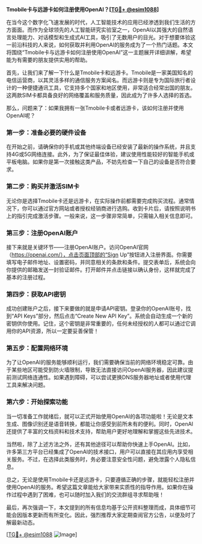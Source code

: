**Tmobile卡与远游卡如何注册使用OpenAI？[[TG💪+ @esim1088](https://t.me/s/esim1088)]**

在当今这个数字化飞速发展的时代，人工智能技术的应用已经渗透到我们生活的方方面面。而作为全球领先的人工智能研究实验室之一，OpenAI以其强大的自然语言处理能力、对话模型和生成式AI工具，吸引了无数用户的目光。对于想要体验这一前沿科技的人来说，如何获取并利用OpenAI的服务成为了一个热门话题。本文将围绕“Tmobile卡与远游卡如何注册使用OpenAI”这一主题展开详细讲解，希望能为有需要的朋友提供实用的帮助。

首先，让我们来了解一下什么是Tmobile卡和远游卡。Tmobile是一家美国知名的电信运营商，以其灵活多样的通信服务方案闻名。而远游卡则是专为国际旅行者设计的一种便捷通讯工具，它支持多个国家和地区使用，非常适合经常出国的朋友。这两款SIM卡都具备良好的网络覆盖和服务质量，因此成为了许多人选择的首选。

那么，问题来了：如果我拥有一张Tmobile卡或者远游卡，该如何注册并使用OpenAI呢？

### **第一步：准备必要的硬件设备**
在开始之前，请确保你的手机或其他终端设备已经安装了最新的操作系统，并且支持4G或5G网络连接。此外，为了保证最佳体验，建议使用性能较好的智能手机或平板电脑。如果你是第一次接触这类产品，不妨先检查一下自己的设备是否符合要求。

### **第二步：购买并激活SIM卡**
无论你是选择Tmobile卡还是远游卡，在实际操作前都需要完成购买流程。通常情况下，你可以通过官方网站或者授权经销商进行选购。收到卡片后，请按照说明书上的指引完成激活步骤。一般来说，这一步骤非常简单，只需输入相关信息即可。

### **第三步：注册OpenAI账户**
接下来就是关键环节——注册OpenAI账户。访问OpenAI官网（https://openai.com/），点击页面顶部的“Sign Up”按钮进入注册界面。你需要填写电子邮件地址、设置密码，并同意相关的条款和条件。提交表单后，系统会向你提供的邮箱发送一封验证邮件。打开邮件并点击链接以确认身份，这样就完成了基本的注册过程。

### **第四步：获取API密钥**
成功创建账户之后，接下来要做的就是申请API密钥。登录你的OpenAI账号，找到“API Keys”部分，然后点击“Create New API Key”。系统会自动生成一个新的密钥供你使用。记住，这个密钥是非常重要的，任何未经授权的人都可以通过它调用你的API资源，所以一定要妥善保管！

### **第五步：配置网络环境**
为了让OpenAI的服务能够顺利运行，我们需要确保当前的网络环境稳定可靠。由于某些地区可能受到防火墙限制，导致无法直接访问OpenAI服务器，因此建议提前测试网络连通性。如果遇到障碍，可以尝试更换DNS服务器地址或者使用代理工具来解决问题。

### **第六步：开始探索功能**
当一切准备工作就绪后，就可以正式开始使用OpenAI的各项功能啦！无论是文本生成、图像识别还是语音转换，都能让你感受到前所未有的便利。同时，OpenAI还提供了丰富的文档资料和技术支持，帮助用户更好地理解和掌握这些先进技术。

当然啦，除了上述方法之外，还有其他途径可以帮助你快速上手OpenAI。比如，许多第三方平台已经集成了OpenAI的技术接口，用户可以直接在其应用内享受相关服务。不过，在选择此类服务时，务必要注意安全性问题，避免泄露个人隐私信息。

总之，无论是使用Tmobile卡还是远游卡，只要遵循正确的步骤，就能轻松注册并使用OpenAI的服务。希望这篇文章能给大家带来实质性的指导作用。如果你在操作过程中遇到了困难，也可以随时加入我们的交流群组寻求帮助哦！

最后，再次强调一下，本文提到的所有信息均基于公开资料整理而成，具体细节可能会因版本更新而有所变化。因此，强烈推荐大家定期查阅官方公告，以便及时了解最新动态。

[[TG💪+ @esim1088](https://t.me/s/esim1088) ![Image](https://i.postimg.cc/4NQfJmqS/Snipaste-2025-05-13-00-14-12.png)]
